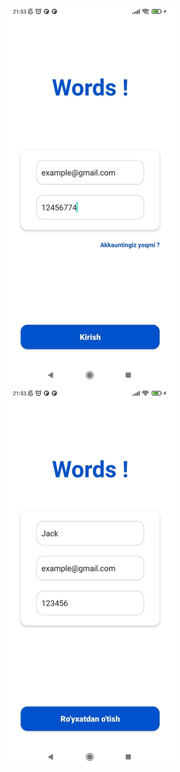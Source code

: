 ![alt text](https://github.com/xaldarof/WordsAppExampleLesson/blob/main/image/1.jpg?raw=false) ![alt text](https://github.com/xaldarof/WordsAppExampleLesson/blob/main/image/2.jpg?raw=false)
